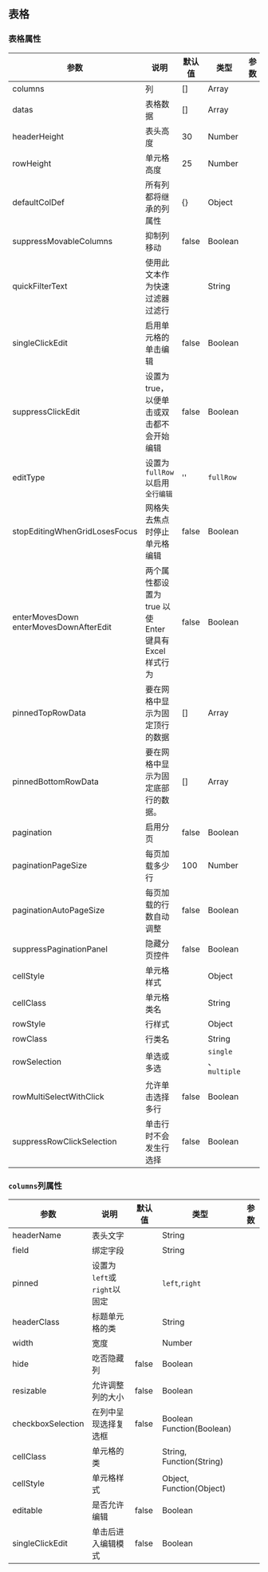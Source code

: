 ## 表格

### 表格属性

| 参数                                   | 说明                                                   | 默认值 | 类型                  | 参数 |
| -------------------------------------- | ------------------------------------------------------ | ------ | --------------------- | ---- |
| columns                                | 列                                                     | []     | Array                 |      |
| datas                                  | 表格数据                                               | []     | Array                 |      |
| headerHeight                           | 表头高度                                               | 30     | Number                |      |
| rowHeight                              | 单元格高度                                             | 25     | Number                |      |
| defaultColDef                          | 所有列都将继承的列属性                                 | {}     | Object                |      |
| suppressMovableColumns                 | 抑制列移动                                             | false  | Boolean               |      |
| quickFilterText                        | 使用此文本作为快速过滤器过滤行                         |        | String                |      |
| singleClickEdit                        | 启用单元格的单击编辑                                   | false  | Boolean               |      |
| suppressClickEdit                      | 设置为 true，以便单击或双击都不会开始编辑              | false  | Boolean               |      |
| editType                               | 设置为`fullRow`以启用`全行编辑`                        | ''     | `fullRow`             |      |
| stopEditingWhenGridLosesFocus          | 网格失去焦点时停止单元格编辑                           | false  | Boolean               |      |
| enterMovesDown enterMovesDownAfterEdit | 两个属性都设置为 true 以使 Enter 键具有 Excel 样式行为 | false  | Boolean               |      |
| pinnedTopRowData                       | 要在网格中显示为固定顶行的数据                         | []     | Array                 |      |
| pinnedBottomRowData                    | 要在网格中显示为固定底部行的数据。                     | []     | Array                 |      |
| pagination                             | 启用分页                                               | false  | Boolean               |      |
| paginationPageSize                     | 每页加载多少行                                         | 100    | Number                |      |
| paginationAutoPageSize                 | 每页加载的行数自动调整                                 | false  | Boolean               |      |
| suppressPaginationPanel                | 隐藏分页控件                                           | false  | Boolean               |      |
| cellStyle                              | 单元格样式                                             |        | Object                |      |
| cellClass                              | 单元格类名                                             |        | String                |      |
| rowStyle                               | 行样式                                                 |        | Object                |      |
| rowClass                               | 行类名                                                 |        | String                |      |
| rowSelection                           | 单选或多选                                             |        | `single` 、`multiple` |      |
| rowMultiSelectWithClick                | 允许单击选择多行                                       | false  | Boolean               |      |
| suppressRowClickSelection              | 单击行时不会发生行选择                                 | false  | Boolean               |      |

### `columns`列属性

| 参数              | 说明                        | 默认值 | 类型                      | 参数 |
| ----------------- | --------------------------- | ------ | ------------------------- | ---- |
| headerName        | 表头文字                    |        | String                    |      |
| field             | 绑定字段                    |        | String                    |      |
| pinned            | 设置为`left`或`right`以固定 |        | `left`,`right`            |      |
| headerClass       | 标题单元格的类              |        | String                    |      |
| width             | 宽度                        |        | Number                    |      |
| hide              | 吃否隐藏列                  | false  | Boolean                   |      |
| resizable         | 允许调整列的大小            | false  | Boolean                   |      |
| checkboxSelection | 在列中呈现选择复选框        | false  | Boolean Function(Boolean) |      |
| cellClass         | 单元格的类                  |        | String, Function(String)  |      |
| cellStyle         | 单元格样式                  |        | Object, Function(Object)  |      |
| editable          | 是否允许编辑                | false  | Boolean                   |      |
| singleClickEdit   | 单击后进入编辑模式          | false  | Boolean                   |      |
